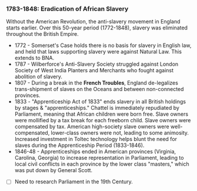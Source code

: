 ### 1783-1848: Eradication of African Slavery

Without the American Revolution, the anti-slavery movement in England starts earlier. Over this 50-year period (1772-1848), slavery was eliminated throughout the British Empire.

* 1772 - Somerset's Case holds there is no basis for slavery in English law, and held that laws supporting slavery were against Natural Law. This extends to BNA.
* 1787 - Wilberforce's Anti-Slavery Society struggled against London Society of West India Planters and Merchants who fought against abolition of slavery.
* 1807 - During a break in the **French Troubles**, England de-legalizes trans-shipment of slaves on the Oceans and between non-connected provinces.
* 1833 - "Apprenticeship Act of 1833" ends slavery in all British holdings by stages & "apprenticeships." Chattel is immediately repudiated by Parliament, meaning that African children were born free. Slave owners were mollified by a tax break for each freeborn child. Slave owners were compensated by tax. American high-society slave owners were well-compensated, lower-class owners were not, leading to some animosity. Increased investment in Toltec technology helps blunt the need for slaves during the Apprenticeship Period (1833-1846).
* 1846-48 - Apprenticeships ended in American provinces (Virginia, Carolina, Georgia) to increase representation in Parliament, leading to local civil conflicts in each province by the lower class "masters," which was put down by General Scott.

- [ ] Need to research Parliament in the 19th Century.
<!--
* Wikipedia. _[Wilberforce](https://en.wikipedia.org/wiki/William_Wilberforce)_. Ref 2019.
-->
